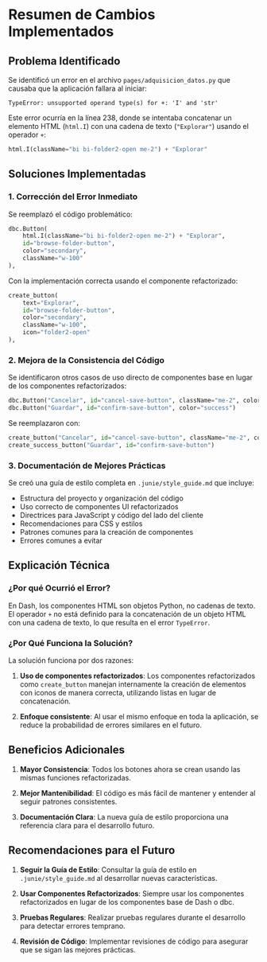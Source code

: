 # Resumen de Cambios Implementados

## Problema Identificado

Se identificó un error en el archivo `pages/adquisicion_datos.py` que causaba que la aplicación fallara al iniciar:

```
TypeError: unsupported operand type(s) for +: 'I' and 'str'
```

Este error ocurría en la línea 238, donde se intentaba concatenar un elemento HTML (`html.I`) con una cadena de texto (`"Explorar"`) usando el operador `+`:

```python
html.I(className="bi bi-folder2-open me-2") + "Explorar"
```

## Soluciones Implementadas

### 1. Corrección del Error Inmediato

Se reemplazó el código problemático:

```python
dbc.Button(
    html.I(className="bi bi-folder2-open me-2") + "Explorar",
    id="browse-folder-button",
    color="secondary",
    className="w-100"
),
```

Con la implementación correcta usando el componente refactorizado:

```python
create_button(
    text="Explorar",
    id="browse-folder-button",
    color="secondary",
    className="w-100",
    icon="folder2-open"
),
```

### 2. Mejora de la Consistencia del Código

Se identificaron otros casos de uso directo de componentes base en lugar de los componentes refactorizados:

```python
dbc.Button("Cancelar", id="cancel-save-button", className="me-2", color="secondary"),
dbc.Button("Guardar", id="confirm-save-button", color="success")
```

Se reemplazaron con:

```python
create_button("Cancelar", id="cancel-save-button", className="me-2", color="secondary"),
create_success_button("Guardar", id="confirm-save-button")
```

### 3. Documentación de Mejores Prácticas

Se creó una guía de estilo completa en `.junie/style_guide.md` que incluye:

- Estructura del proyecto y organización del código
- Uso correcto de componentes UI refactorizados
- Directrices para JavaScript y código del lado del cliente
- Recomendaciones para CSS y estilos
- Patrones comunes para la creación de componentes
- Errores comunes a evitar

## Explicación Técnica

### ¿Por qué Ocurrió el Error?

En Dash, los componentes HTML son objetos Python, no cadenas de texto. El operador `+` no está definido para la concatenación de un objeto HTML con una cadena de texto, lo que resulta en el error `TypeError`.

### ¿Por Qué Funciona la Solución?

La solución funciona por dos razones:

1. **Uso de componentes refactorizados**: Los componentes refactorizados como `create_button` manejan internamente la creación de elementos con iconos de manera correcta, utilizando listas en lugar de concatenación.

2. **Enfoque consistente**: Al usar el mismo enfoque en toda la aplicación, se reduce la probabilidad de errores similares en el futuro.

## Beneficios Adicionales

1. **Mayor Consistencia**: Todos los botones ahora se crean usando las mismas funciones refactorizadas.

2. **Mejor Mantenibilidad**: El código es más fácil de mantener y entender al seguir patrones consistentes.

3. **Documentación Clara**: La nueva guía de estilo proporciona una referencia clara para el desarrollo futuro.

## Recomendaciones para el Futuro

1. **Seguir la Guía de Estilo**: Consultar la guía de estilo en `.junie/style_guide.md` al desarrollar nuevas características.

2. **Usar Componentes Refactorizados**: Siempre usar los componentes refactorizados en lugar de los componentes base de Dash o dbc.

3. **Pruebas Regulares**: Realizar pruebas regulares durante el desarrollo para detectar errores temprano.

4. **Revisión de Código**: Implementar revisiones de código para asegurar que se sigan las mejores prácticas.